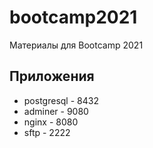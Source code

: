 # bootcamp2021
Материалы для Bootcamp 2021

## Приложения

* postgresql - 8432
* adminer - 9080
* nginx - 8080
* sftp - 2222
